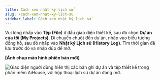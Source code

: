 ```yaml
---
title: Cách xem nhật ký lịch sử
slug: /cach-xem-nhat-ky-lich-su
sidebar_label: Cách xem nhật ký lịch sử
---
```


Vui lòng nhấp vào **Tệp (File)** ở đầu giao diện thiết kế, sau đó chọn **Dự án của tôi (My Projects)**. Di chuyển chuột đến dự án, nhấp vào biểu tượng đồng hồ, sau đó nhấp vào **Nhật ký Lịch sử (History Log)**. Tìm thời gian đã lưu trước đó và nhấp đúp để mở.

**[Ảnh chụp màn hình phiên bản mới]**

![Giao diện người dùng hiển thị các bản ghi dự án và tệp thiết kế trong phần mềm AiHouse, với hộp thoại lịch sử dự án đang mở.](https://storage.googleapis.com/jegavn_kb/images/4da6e4ae-75ec-497b-b497-eaf268a54c59.png)
